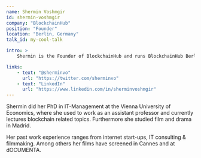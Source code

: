 ```yaml
---
name: Shermin Voshmgir
id: shermin-voshmgir
company: "BlockchainHub"
position: "Founder"
location: "Berlin, Germany"
talk_id: my-cool-talk

intro: >
    Shermin is the Founder of BlockchainHub and runs BlockchainHub Berlin. She is on the advisory board of the Estonian e-residency program, a curator of theDAO and regularly speaks at conferences and consults on Blockchains & Smart Contracts.

links:
    - text: "@sherminvo"
      url: "https://twitter.com/sherminvo"
    - text: "LinkedIn"
      url: "https://www.linkedin.com/in/sherminvoshmgir"
---
```


Shermin did her PhD in IT-Management at the Vienna University of Economics, where she used to work as an assistant professor and currently lectures blockchain related topics. Furthermore she studied film and drama in Madrid.

Her past work experience ranges from internet start-ups, IT consulting & filmmaking. Among others her films have screened in Cannes and at dOCUMENTA.
